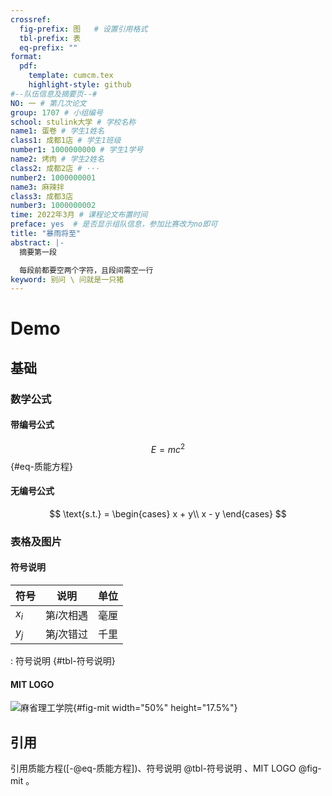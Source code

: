 ```yaml
---
crossref: 
  fig-prefix: 图   # 设置引用格式
  tbl-prefix: 表
  eq-prefix: ""
format: 
  pdf:
    template: cumcm.tex
    highlight-style: github
#--队伍信息及摘要页--#
NO: 一 # 第几次论文
group: 1707 # 小组编号
school: stulink大学 # 学校名称
name1: 蛋卷 # 学生1姓名
class1: 成都1店 # 学生1班级
number1: 1000000000 # 学生1学号
name2: 烤肉 # 学生2姓名
class2: 成都2店 # ···
number2: 1000000001
name3: 麻辣拌
class3: 成都3店
number3: 1000000002
time: 2022年3月 # 课程论文布置时间
preface: yes  # 是否显示组队信息，参加比赛改为no即可
title: "暴雨将至"
abstract: |-
  摘要第一段

  每段前都要空两个字符，且段间需空一行
keyword: 别问 \ 问就是一只猪
---
```


# Demo

## 基础

### 数学公式

#### 带编号公式

$$
E = mc^2
$$ {#eq-质能方程}


#### 无编号公式

$$
\text{s.t.} = 
\begin{cases}
x + y\\
x - y
\end{cases}
$$

### 表格及图片

#### 符号说明

| 符号  | 说明        | 单位 |
|-------|-------------|------|
| $x_i$ | 第$i$次相遇 | 毫厘 |
| $y_j$ | 第$j$次错过 | 千里 |

: 符号说明 {#tbl-符号说明}

#### MIT LOGO

![麻省理工学院](mit.png){#fig-mit width="50%" height="17.5%"}

## 引用

引用质能方程([-@eq-质能方程])、符号说明 @tbl-符号说明 、MIT LOGO @fig-mit 。
